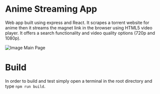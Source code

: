 # Anime Streaming App

Web app built using express and React. It scrapes a torrent website for anime then it streams the magnet link in the browser using HTML5 video player. It offers a search functionality and video quality options (720p and 1080p). 

![Image Main Page](https://i.imgur.com/2COfqJu.png)


# Build
In order to build and test simply open a terminal in the root directory and type ```npm run build```.
